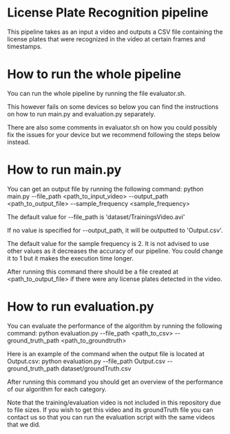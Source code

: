 # License Plate Recognition pipeline
This pipeline takes as an input a video and outputs a CSV file containing the license plates that were recognized in the video at certain frames and timestamps.

# How to run the whole pipeline
You can run the whole pipeline by running the file evaluator.sh.

This however fails on some devices so below you can find the instructions on how to run main.py and evaluation.py separately.

There are also some comments in evaluator.sh on how you could possibly fix the issues for your device but we recommend following the steps below instead.

# How to run main.py
You can get an output file by running the following command:
    python main.py --file_path <path_to_input_video> --output_path <path_to_output_file> --sample_frequency <sample_frequency>

The default value for --file_path is 'dataset/TrainingsVideo.avi'

If no value is specified for --output_path, it will be outputted to 'Output.csv'.

The default value for the sample frequency is 2. It is not advised to use other values as it decreases the accuracy of our pipeline. You could change it to 1 but it makes the execution time longer.

After running this command there should be a file created at <path_to_output_file> if there were any license plates detected in the video.

# How to run evaluation.py
You can evaluate the performance of the algorithm by running the following command:
    python evaluation.py --file_path <path_to_csv> --ground_truth_path <path_to_groundtruth>

Here is an example of the command when the output file is located at Output.csv:
    python evaluation.py --file_path Output.csv --ground_truth_path dataset/groundTruth.csv

After running this command you should get an overview of the performance of our algorithm for each category.

Note that the training/evaluation video is not included in this repository due to file sizes. If you wish to get this video and its groundTruth file you can contact us so that you can run the evaluation script with the same videos that we did.
